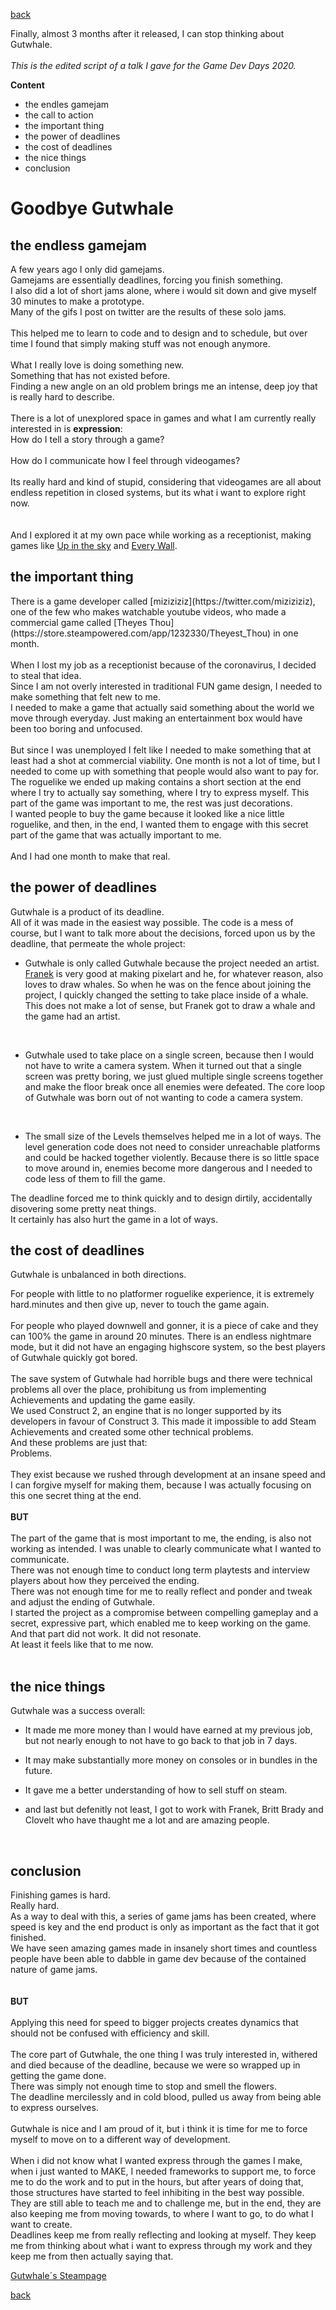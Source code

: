 [back](thinking) 

Finally, almost 3 months after it released, I can stop thinking about Gutwhale.<br><br>
*This is the edited script of a talk I gave for the Game Dev Days 2020.*

**Content**
- the endles gamejam
- the call to action
- the important thing
- the power of deadlines
- the cost of deadlines
- the nice things
- conclusion

<h1>Goodbye Gutwhale</h1>

<h2>the endless gamejam</h2>

A few years ago I only did gamejams.<br> 
Gamejams are essentially deadlines, forcing you finish something. <br>
I also did a lot of short jams alone, where i would sit down and give myself 30 minutes to make a prototype.<br>
Many of the gifs I post on twitter are the results of these solo jams.<br> 
<br>
This helped me to learn to code and to design and to schedule, but over time I found that simply making stuff was not enough anymore.<br><br>
What I really love is doing something new. <br>
Something that has not existed before.<br>
Finding a new angle on an old problem brings me an intense, deep joy that is really hard to describe.<br>
<br>
There is a lot of unexplored space in games and what I am currently really interested in is **expression**:<br>
How do I tell a story through a game? <br><br>
How do I communicate how I feel through videogames? <br><br>
Its really hard and kind of stupid, considering that videogames are all about endless repetition in closed systems, but its what i want to explore right now.<br>
<br><br>
And I explored it at my own pace while working as a receptionist, making games like [Up in the sky](https://www.google.com) and [Every Wall](https://www.google.com).
<br>

<h2>the important thing</h2> 
There is a game developer called [miziziziz](https://twitter.com/miziziziz), one of the few who makes watchable youtube videos, 
who made a commercial game called [Theyes Thou](https://store.steampowered.com/app/1232330/Theyest_Thou) in one month.<br>
<br>
When I lost my job as a receptionist because of the coronavirus, I decided to steal that idea.<br>
Since I am not overly interested in traditional FUN game design, I needed to make something that felt new to me. <br>
I needed to make a game that actually said something about the world we move through everyday. Just making an entertainment box would have been too boring and unfocused. <br>
<br>
But since I was unemployed I felt like I needed to make something that at least had a shot at commercial viability. One month is not a lot of time, but I needed to come up with something that people would also want to pay for.
<br>
The roguelike we ended up making contains a short section at the end where I try to actually say something, where I try to express myself. This part of the game was important to me, the rest was just decorations. <br>
I wanted people to buy the game because it looked like a nice little roguelike, and then, in the end, I wanted them to engage with this secret part of the game that was actually important to me. <br>
<br>
And I had one month to make that real.<br>

<h2>the power of deadlines</h2>
Gutwhale is a product of its deadline.<br> 
All of it was made in the easiest way possible. The code is a mess of course, but I want to talk more about the decisions, forced upon us by the deadline, that permeate the whole project:<br>

- Gutwhale is only called Gutwhale because the project needed an artist.
[Franek](https://twitter.com/franek) is very good at making pixelart and he, for whatever reason, also loves to draw whales. So when he was on the fence about joining the project, I quickly changed the setting to take place inside of a whale. This does not make a lot of sense, but Franek got to draw a whale and the game had an artist.
<br>

- Gutwhale used to take place on a single screen, because then I would not have to write a camera system. When it turned out that a single screen was pretty boring, we just glued multiple single screens together and make the floor break once all enemies were defeated. The core loop of Gutwhale was born out of not wanting to code a camera system.
<br>

- The small size of the Levels themselves helped me in a lot of ways. The level generation code does not need to consider unreachable platforms and could be hacked together violently. Because there is so little space to move around in, enemies become more dangerous and I needed to code less of them to fill the game.<br>




The deadline forced me to think quickly and to design dirtily, accidentally disovering some pretty neat things.<br>
It certainly has also hurt the game in a lot of ways.
<br>

<h2>the cost of deadlines</h2>

Gutwhale is unbalanced in both directions. <br>

For people with little to no platformer roguelike experience, it is extremely hard.minutes and then give up, never to touch the game again.<br>
<br>
For people who played downwell and gonner, it is a piece of cake and they can 100% the game in around 20 minutes. There is an endless nightmare mode, but it did not have an engaging highscore system, so the best players of Gutwhale quickly got bored.<br>
<br>
The save system of Gutwhale had horrible bugs and there were technical problems all over the place, prohibitung us from implementing Achievements and updating the game easily.<br>
We used Construct 2, an engine that is no longer supported by its developers in favour of Construct 3. This made it impossible to add Steam Achievements and created some other technical problems.
<br>
And these problems are just that: <br>
Problems. <br>
<br>
They exist because we rushed through development at an insane speed and I can forgive myself for making them, because I was actually focusing on this one secret thing at the end.
<br><br>
**BUT**
<br><br>
The part of the game that is most important to me, the ending, is also not working as intended. I was unable to clearly communicate what I wanted to communicate. 
<br>
There was not enough time to conduct long term playtests and interview players about how they perceived the ending.<br>
There was not enough time for me to really reflect and ponder and tweak and adjust the ending of Gutwhale.<br>
I started the project as a compromise between compelling gameplay and a secret, expressive part, which enabled me to keep working on the game.<br>
And that part did not work. It did not resonate. <br>
At least it feels like that to me now.<br>
<br>

<h2>the nice things</h2>

Gutwhale was a success overall: <br> 
- It made me more money than I would have earned at my previous job, but not nearly enough to not have to go back to that job in 7 days.<br>

- It may make substantially more money on consoles or in bundles in the future.

- It gave me a better understanding of how to sell stuff on steam.

- and last but defenitly not least, I got to work with Franek, Britt Brady and Clovelt who have thaught me a lot and are amazing people.
<br>

<h2>conclusion</h2>

Finishing games is hard. <br>
Really hard. <br>
As a way to deal with this, a series of game jams has been created, where speed is key and the end product is only as important as the fact that it got finished.<br>
We have seen amazing games made in insanely short times and countless people have been able to dabble in game dev because of the contained nature of game jams.<br>
<br><br>
**BUT**
<br><br>
Applying this need for speed to bigger projects creates dynamics that should not be confused with efficiency and skill.<br>
<br>
The core part of Gutwhale, the one thing I was truly interested in, withered and died because of the deadline, because we were so wrapped up in getting the game done. <br>
There was simply not enough time to stop and smell the flowers.<br>
The deadline mercilessly  and in cold blood, pulled us away from being able to express ourselves.<br>
<br>
Gutwhale is nice and I am proud of it, but i think it is time for me to force myself to move on to a different way of development.<br>
<br>
When i did not know what I wanted express through the games I make, when i just wanted to MAKE, I needed frameworks to support me, to force me to do the work and to put in the hours, but after years of doing that, those structures have started to feel inhibiting in the best way possible. <br>
They are still able to teach me and to challenge me, but in the end, they are also keeping me from moving towards, to where I want to go, to do what I want to create.<br>
Deadlines keep me from really reflecting and looking at myself. They keep me from thinking about what i want to express through my work and they keep me from then actually saying that.<br>

[Gutwhale´s Steampage](https://store.steampowered.com/app/1267810/Gutwhale/)

[back](thinking) 
